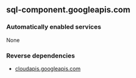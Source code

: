 ## sql-component.googleapis.com

### Automatically enabled services

None

### Reverse dependencies

* [cloudapis.googleapis.com](../cloudapis.googleapis.com/)
